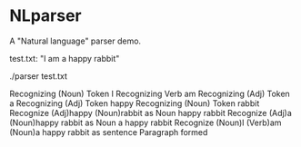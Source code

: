 # NLparser

A "Natural language" parser demo.


test.txt: "I am a happy rabbit"

./parser test.txt

Recognizing (Noun) Token I 
Recognizing Verb am 
Recognizing (Adj) Token a 
Recognizing (Adj) Token happy 
Recognizing (Noun) Token rabbit 
Recognize (Adj)happy (Noun)rabbit as Noun happy rabbit
Recognize (Adj)a (Noun)happy rabbit as Noun a happy rabbit
Recognize (Noun)I (Verb)am (Noun)a happy rabbit as sentence
Paragraph formed
